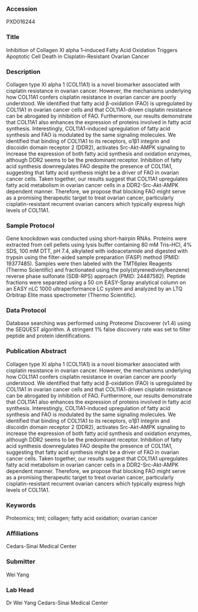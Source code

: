 ### Accession
PXD016244

### Title
Inhibition of Collagen XI alpha 1–induced Fatty Acid Oxidation Triggers Apoptotic Cell Death in Cisplatin-Resistant Ovarian Cancer

### Description
Collagen type XI alpha 1 (COL11A1) is a novel biomarker associated with cisplatin resistance in ovarian cancer. However, the mechanisms underlying how COL11A1 confers cisplatin resistance in ovarian cancer are poorly understood. We identified that fatty acid β-oxidation (FAO) is upregulated by COL11A1 in ovarian cancer cells and that COL11A1-driven cisplatin resistance can be abrogated by inhibition of FAO. Furthermore, our results demonstrate that COL11A1 also enhances the expression of proteins involved in fatty acid synthesis. Interestingly, COL11A1-induced upregulation of fatty acid synthesis and FAO is modulated by the same signaling molecules. We identified that binding of COL11A1 to its receptors, α1β1 integrin and discoidin domain receptor 2 (DDR2), activates Src-Akt-AMPK signaling to increase the expression of both fatty acid synthesis and oxidation enzymes, although DDR2 seems to be the predominant receptor. Inhibition of fatty acid synthesis downregulates FAO despite the presence of COL11A1, suggesting that fatty acid synthesis might be a driver of FAO in ovarian cancer cells. Taken together, our results suggest that COL11A1 upregulates fatty acid metabolism in ovarian cancer cells in a DDR2-Src-Akt-AMPK dependent manner. Therefore, we propose that blocking FAO might serve as a promising therapeutic target to treat ovarian cancer, particularly cisplatin-resistant recurrent ovarian cancers which typically express high levels of COL11A1.

### Sample Protocol
Gene knockdown was conducted using short-hairpin RNAs. Proteins were extracted from cell pellets using lysis buffer containing 80 mM Tris–HCl, 4% SDS, 100 mM DTT, pH 7.4, alkylated with iodoacetamide and digested with trypsin using the filter-aided sample preparation (FASP) method (PMID: 19377485). Samples were then labeled with the TMT6plex Reagents (Thermo Scientific) and fractionated using the poly(styrenedivinylbenzene) reverse phase sulfonate (SDB-RPS) approach (PMID: 24487582). Peptide fractions were separated using a 50 cm EASY-Spray analytical column on an EASY nLC 1000 ultraperformance LC system and analyzed by an LTQ Orbitrap Elite mass spectrometer (Thermo Scientific).

### Data Protocol
Database searching was performed using Proteome Discoverer (v1.4) using the SEQUEST algorithm. A stringent 1% false discovery rate was set to filter peptide and protein identifications.

### Publication Abstract
Collagen type XI alpha 1 (COL11A1) is a novel biomarker associated with cisplatin resistance in ovarian cancer. However, the mechanisms underlying how COL11A1 confers cisplatin resistance in ovarian cancer are poorly understood. We identified that fatty acid &#x3b2;-oxidation (FAO) is upregulated by COL11A1 in ovarian cancer cells and that COL11A1-driven cisplatin resistance can be abrogated by inhibition of FAO. Furthermore, our results demonstrate that COL11A1 also enhances the expression of proteins involved in fatty acid synthesis. Interestingly, COL11A1-induced upregulation of fatty acid synthesis and FAO is modulated by the same signaling molecules. We identified that binding of COL11A1 to its receptors, &#x3b1;1&#x3b2;1 integrin and discoidin domain receptor 2 (DDR2), activates Src-Akt-AMPK signaling to increase the expression of both fatty acid synthesis and oxidation enzymes, although DDR2 seems to be the predominant receptor. Inhibition of fatty acid synthesis downregulates FAO despite the presence of COL11A1, suggesting that fatty acid synthesis might be a driver of FAO in ovarian cancer cells. Taken together, our results suggest that COL11A1 upregulates fatty acid metabolism in ovarian cancer cells in a DDR2-Src-Akt-AMPK dependent manner. Therefore, we propose that blocking FAO might serve as a promising therapeutic target to treat ovarian cancer, particularly cisplatin-resistant recurrent ovarian cancers which typically express high levels of COL11A1.

### Keywords
Proteomics; tmt; collagen; fatty acid oxidation; ovarian cancer

### Affiliations
Cedars-Sinai Medical Center

### Submitter
Wei Yang

### Lab Head
Dr Wei Yang
Cedars-Sinai Medical Center


